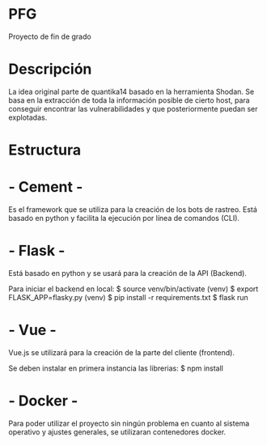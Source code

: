 # PFG

Proyecto de fin de grado

# Descripción

La idea original parte de quantika14 basado en la herramienta Shodan.
Se basa en la extracción de toda la información posible de cierto host, para conseguir
encontrar las vulnerabilidades y que posteriormente puedan ser explotadas.

# Estructura

# - Cement -

Es el framework que se utiliza para la creación de los bots de rastreo. Está basado en
python y facilita la ejecución por línea de comandos (CLI).

# - Flask -

Está basado en python y se usará para la creación de la API (Backend).

Para iniciar el backend en local:
$ source venv/bin/activate (venv)
$ export FLASK_APP=flasky.py (venv)
$ pip install -r requirements.txt
$ flask run

# - Vue -

Vue.js se utilizará para la creación de la parte del cliente (frontend).

Se deben instalar en primera instancia las librerias: \$ npm install

# - Docker -

Para poder utilizar el proyecto sin ningún problema en cuanto al sistema operativo y ajustes
generales, se utilizaran contenedores docker.
